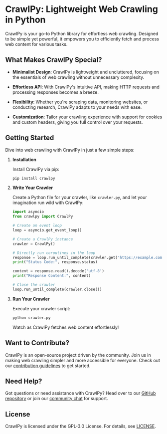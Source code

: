 # CrawlPy: Lightweight Web Crawling in Python

CrawlPy is your go-to Python library for effortless web crawling. Designed to be simple yet powerful, it empowers you to efficiently fetch and process web content for various tasks.

## What Makes CrawlPy Special?

- **Minimalist Design**: CrawlPy is lightweight and uncluttered, focusing on the essentials of web crawling without unnecessary complexity.

- **Effortless API**: With CrawlPy's intuitive API, making HTTP requests and processing responses becomes a breeze.

- **Flexibility**: Whether you're scraping data, monitoring websites, or conducting research, CrawlPy adapts to your needs with ease.

- **Customization**: Tailor your crawling experience with support for cookies and custom headers, giving you full control over your requests.

## Getting Started

Dive into web crawling with CrawlPy in just a few simple steps:

1. **Installation**

    Install CrawlPy via pip:

    ```bash
    pip install crawlpy
    ```

2. **Write Your Crawler**

    Create a Python file for your crawler, like `crawler.py`, and let your imagination run wild with CrawlPy:

    ```python
    import asyncio
    from crawlpy import CrawlPy
    
    # Create an event loop
    loop = asyncio.get_event_loop()
    
    # Create a CrawlPy instance
    crawler = CrawlPy()
    
    # Directly run coroutines in the loop
    response = loop.run_until_complete(crawler.get('https://example.com'))
    print("Status Code:", response.status)
    
    content = response.read().decode('utf-8')
    print("Response Content:", content)
    
    # Close the crawler
    loop.run_until_complete(crawler.close())
    ```

3. **Run Your Crawler**

    Execute your crawler script:

    ```bash
    python crawler.py
    ```

    Watch as CrawlPy fetches web content effortlessly!

## Want to Contribute?

CrawlPy is an open-source project driven by the community. Join us in making web crawling simpler and more accessible for everyone. Check out our [contribution guidelines](CONTRIBUTING.md) to get started.

## Need Help?

Got questions or need assistance with CrawlPy? Head over to our [GitHub repository](https://github.com/crawlpy/crawlpy) or join our [community chat](https://discord.gg/jU5tpK2jqf) for support.

## License

CrawlPy is licensed under the GPL-3.0 License. For details, see [LICENSE](LICENSE).
